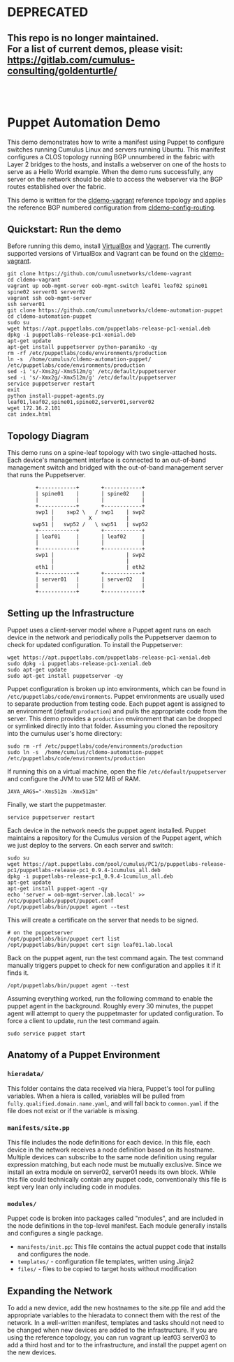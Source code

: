 # DEPRECATED
## This repo is no longer maintained.<br>For a list of current demos, please visit:<br>https://gitlab.com/cumulus-consulting/goldenturtle/<br><br><br>

Puppet Automation Demo
======================
This demo demonstrates how to write a manifest using Puppet to configure switches running Cumulus Linux and servers running Ubuntu. This manifest configures a CLOS topology running BGP unnumbered in the fabric with Layer 2 bridges to the hosts, and installs a webserver on one of the hosts to serve as a Hello World example. When the demo runs successfully, any server on the network should be able to access the webserver via the BGP routes established over the fabric.

This demo is written for the [cldemo-vagrant](https://github.com/cumulusnetworks/cldemo-vagrant) reference topology and applies the reference BGP numbered configuration from [cldemo-config-routing](https://github.com/cumulusnetworks/cldemo-config-routing).


Quickstart: Run the demo
------------------------
Before running this demo, install [VirtualBox](https://www.virtualbox.org/wiki/Download_Old_Builds) and [Vagrant](https://releases.hashicorp.com/vagrant/). The currently supported versions of VirtualBox and Vagrant can be found on the [cldemo-vagrant](https://github.com/cumulusnetworks/cldemo-vagrant).

    git clone https://github.com/cumulusnetworks/cldemo-vagrant
    cd cldemo-vagrant
    vagrant up oob-mgmt-server oob-mgmt-switch leaf01 leaf02 spine01 spine02 server01 server02
    vagrant ssh oob-mgmt-server
    ssh server01
    git clone https://github.com/cumulusnetworks/cldemo-automation-puppet
    cd cldemo-automation-puppet
    sudo su
    wget https://apt.puppetlabs.com/puppetlabs-release-pc1-xenial.deb
    dpkg -i puppetlabs-release-pc1-xenial.deb
    apt-get update
    apt-get install puppetserver python-paramiko -qy
    rm -rf /etc/puppetlabs/code/environments/production
    ln -s  /home/cumulus/cldemo-automation-puppet/ /etc/puppetlabs/code/environments/production
    sed -i 's/-Xms2g/-Xms512m/g' /etc/default/puppetserver
    sed -i 's/-Xmx2g/-Xmx512m/g' /etc/default/puppetserver
    service puppetserver restart
    exit
    python install-puppet-agents.py leaf01,leaf02,spine01,spine02,server01,server02
    wget 172.16.2.101
    cat index.html

Topology Diagram
----------------
This demo runs on a spine-leaf topology with two single-attached hosts. Each device's management interface is connected to an out-of-band management switch and bridged with the out-of-band management server that runs the Puppetserver.

             +------------+       +------------+
             | spine01    |       | spine02    |
             |            |       |            |
             +------------+       +------------+
             swp1 |    swp2 \   / swp1    | swp2
                  |           X           |
            swp51 |   swp52 /   \ swp51   | swp52
             +------------+       +------------+
             | leaf01     |       | leaf02     |
             |            |       |            |
             +------------+       +------------+
             swp1 |                       | swp2
                  |                       |
             eth1 |                       | eth2
             +------------+       +------------+
             | server01   |       | server02   |
             |            |       |            |
             +------------+       +------------+


Setting up the Infrastructure
-----------------------------
Puppet uses a client-server model where a Puppet agent runs on each device in the network and periodically polls the Puppetserver daemon to check for updated configuration. To install the Puppetserver: 

    wget https://apt.puppetlabs.com/puppetlabs-release-pc1-xenial.deb
    sudo dpkg -i puppetlabs-release-pc1-xenial.deb
    sudo apt-get update
    sudo apt-get install puppetserver -qy

Puppet configuration is broken up into environments, which can be found in `/etc/puppetlabs/code/environments`. Puppet environments are usually used to separate production from testing code. Each puppet agent is assigned to an environment (default `production`) and pulls the appropriate code from the server. This demo provides a `production` environment that can be dropped or symlinked directly into that folder. Assuming you cloned the repository into the cumulus user's home directory:

    sudo rm -rf /etc/puppetlabs/code/environments/production
    sudo ln -s  /home/cumulus/cldemo-automation-puppet /etc/puppetlabs/code/environments/production

If running this on a virtual machine, open the file `/etc/default/puppetserver` and configure the JVM to use 512 MB of RAM.

    JAVA_ARGS="-Xms512m -Xmx512m"

Finally, we start the puppetmaster.

    service puppetserver restart

Each device in the network needs the puppet agent installed. Puppet maintains a repository for the Cumulus version of the Puppet agent, which we just deploy to the servers. On each server and switch:

    sudo su
    wget https://apt.puppetlabs.com/pool/cumulus/PC1/p/puppetlabs-release-pc1/puppetlabs-release-pc1_0.9.4-1cumulus_all.deb
    dpkg -i puppetlabs-release-pc1_0.9.4-1cumulus_all.deb
    apt-get update
    apt-get install puppet-agent -qy
    echo 'server = oob-mgmt-server.lab.local' >> /etc/puppetlabs/puppet/puppet.conf
    /opt/puppetlabs/bin/puppet agent --test

This will create a certificate on the server that needs to be signed.

    # on the puppetserver
    /opt/puppetlabs/bin/puppet cert list
    /opt/puppetlabs/bin/puppet cert sign leaf01.lab.local

Back on the puppet agent, run the test command again. The test command manually triggers puppet to check for new configuration and applies it if it finds it.

    /opt/puppetlabs/bin/puppet agent --test

Assuming everything worked, run the following command to enable the puppet agent in the background. Roughly every 30 minutes, the puppet agent will attempt to query the puppetmaster for updated configuration. To force a client to update, run the test command again.

    sudo service puppet start


Anatomy of a Puppet Environment
-------------------------------
### `hieradata/`
This folder contains the data received via hiera, Puppet's tool for pulling variables. When a hiera is called, variables will be pulled from `fully.qualified.domain.name.yaml`, and will fall back to `common.yaml` if the file does not exist or if the variable is missing.

### `manifests/site.pp`
This file includes the node definitions for each device. In this file, each device in the network receives a node definition based on its hostname. Multiple devices can subscribe to the same node definition using regular expression matching, but each node must be mutually exclusive. Since we install an extra module on server02, server01 needs its own block. While this file could technically contain any puppet code, conventionally this file is kept very lean only including code in modules.

### `modules/`
Puppet code is broken into packages called "modules", and are included in the node definitions in the top-level manifest. Each module generally installs and configures a single package.

 * `manifests/init.pp`: This file contains the actual puppet code that installs and configures the node.
 * `templates/` - configuration file templates, written using Jinja2
 * `files/` - files to be copied to target hosts without modification

Expanding the Network
---------------------
To add a new device, add the new hostnames to the site.pp file and add the appropriate variables to the hieradata to connect them with the rest of the network. In a well-written manifest, templates and tasks should not need to be changed when new devices are added to the infrastructure. If you are using the reference topology, you can run vagrant up leaf03 server03 to add a third host and tor to the infrastructure, and install the puppet agent on the new devices.
